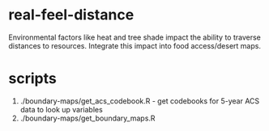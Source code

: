 # real-feel-distance
Environmental factors like heat and tree shade impact the ability to traverse distances to resources. Integrate this impact into food access/desert maps.

# scripts
1. ./boundary-maps/get_acs_codebook.R - get codebooks for 5-year ACS data to look up variables
2. ./boundary-maps/get_boundary_maps.R
